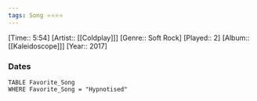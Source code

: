 ```yaml
---
tags: Song ⭐⭐⭐⭐ 
---
```

[Time:: 5:54]
[Artist:: [[Coldplay]]]
[Genre:: Soft Rock]
[Played:: 2]
[Album:: [[Kaleidoscope]]]
[Year:: 2017]
### Dates
````dataview
TABLE Favorite_Song
WHERE Favorite_Song = "Hypnotised"
````